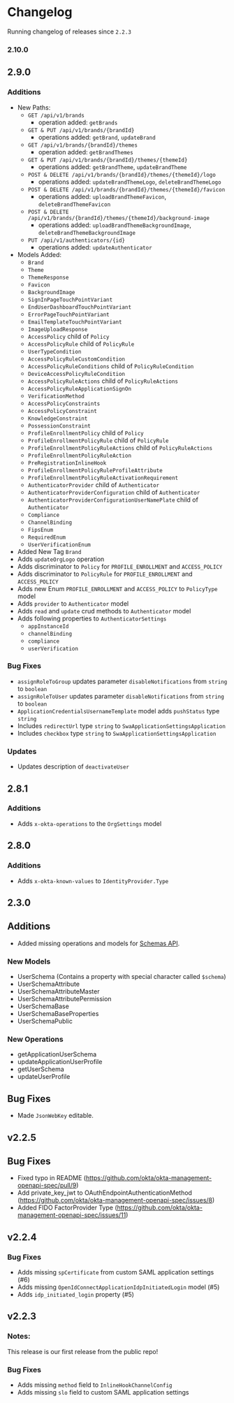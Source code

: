 # Changelog
Running changelog of releases since `2.2.3`

### 2.10.0

## 2.9.0
### Additions
 - New Paths:
    - `GET /api/v1/brands`
        - operation added: `getBrands`
    - `GET & PUT /api/v1/brands/{brandId}`
        - operations added: `getBrand`, `updateBrand`
    - `GET /api/v1/brands/{brandId}/themes`
        - operation added: `getBrandThemes`
    - `GET & PUT /api/v1/brands/{brandId}/themes/{themeId}`
        - operations added: `getBrandTheme`, `updateBrandTheme`
    - `POST & DELETE /api/v1/brands/{brandId}/themes/{themeId}/logo`
        - operations added: `updateBrandThemeLogo`, `deleteBrandThemeLogo`
    - `POST & DELETE /api/v1/brands/{brandId}/themes/{themeId}/favicon`
        - operations added: `uploadBrandThemeFavicon`, `deleteBrandThemeFavicon`
    - `POST & DELETE /api/v1/brands/{brandId}/themes/{themeId}/background-image`
        - operations added: `uploadBrandThemeBackgroundImage`, `deleteBrandThemeBackgroundImage`
    - `PUT /api/v1/authenticators/{id}`
        - operations added: `updateAuthenticator`
 - Models Added:
    - `Brand`
    - `Theme`
    - `ThemeResponse`
    - `Favicon`
    - `BackgroundImage`
    - `SignInPageTouchPointVariant`
    - `EndUserDashboardTouchPointVariant`
    - `ErrorPageTouchPointVariant`
    - `EmailTemplateTouchPointVariant`
    - `ImageUploadResponse`
    - `AccessPolicy` child of `Policy`
    - `AccessPolicyRule` child of `PolicyRule`
    - `UserTypeCondition`
    - `AccessPolicyRuleCustomCondition`
    - `AccessPolicyRuleConditions` child of `PolicyRuleCondition`
    - `DeviceAccessPolicyRuleCondition`
    - `AccessPolicyRuleActions` child of `PolicyRuleActions`
    - `AccessPolicyRuleApplicationSignOn`
    - `VerificationMethod`
    - `AccessPolicyConstraints`
    - `AccessPolicyConstraint`
    - `KnowledgeConstraint`
    - `PossessionConstraint`
    - `ProfileEnrollmentPolicy` child of `Policy`
    - `ProfileEnrollmentPolicyRule` child of `PolicyRule`
    - `ProfileEnrollmentPolicyRuleActions` child of `PolicyRuleActions`
    - `ProfileEnrollmentPolicyRuleAction`
    - `PreRegistrationInlineHook`
    - `ProfileEnrollmentPolicyRuleProfileAttribute`
    - `ProfileEnrollmentPolicyRuleActivationRequirement`
    - `AuthenticatorProvider` child of `Authenticator`
    - `AuthenticatorProviderConfiguration` child of `Authenticator`
    - `AuthenticatorProviderConfigurationUserNamePlate` child of `Authenticator`
    - `Compliance`
    - `ChannelBinding`
    - `FipsEnum`
    - `RequiredEnum`
    - `UserVerificationEnum`
 - Added New Tag `Brand`
 - Adds `updateOrgLogo` operation
 - Adds discriminator to `Policy` for `PROFILE_ENROLLMENT` and `ACCESS_POLICY`
 - Adds discriminator to `PolicyRule` for `PROFILE_ENROLLMENT` and `ACCESS_POLICY`
 - Adds new Enum `PROFILE_ENROLLMENT` and `ACCESS_POLICY` to `PolicyType` model
 - Adds `provider` to `Authenticator` model
 - Adds `read` and `update` crud methods to `Authenticator` model
 - Adds following properties to `AuthenticatorSettings`
    - `appInstanceId`
    - `channelBinding`
    - `compliance`
    - `userVerification`


### Bug Fixes
 - `assignRoleToGroup` updates parameter `disableNotifications` from `string` to `boolean`
 - `assignRoleToUser` updates parameter `disableNotifications` from `string` to `boolean`
 - `ApplicationCredentialsUsernameTemplate` model adds `pushStatus` type `string`
 - Includes `redirectUrl` type `string` to `SwaApplicationSettingsApplication`
 - Includes `checkbox` type `string` to `SwaApplicationSettingsApplication`

### Updates
 - Updates description of `deactivateUser`
## 2.8.1
### Additions
- Adds `x-okta-operations` to the `OrgSettings` model

## 2.8.0

### Additions
- Adds `x-okta-known-values` to `IdentityProvider.Type`

## 2.3.0

## Additions

- Added missing operations and models for [Schemas API](https://developer.okta.com/docs/reference/api/schemas/).

### New Models

- UserSchema (Contains a property with special character called `$schema`)
- UserSchemaAttribute
- UserSchemaAttributeMaster
- UserSchemaAttributePermission
- UserSchemaBase
- UserSchemaBaseProperties
- UserSchemaPublic

### New Operations

- getApplicationUserSchema
- updateApplicationUserProfile
- getUserSchema
- updateUserProfile

## Bug Fixes

- Made `JsonWebKey` editable.

## v2.2.5
## Bug Fixes
- Fixed typo in README (https://github.com/okta/okta-management-openapi-spec/pull/9)
- Add private_key_jwt to OAuthEndpointAuthenticationMethod (https://github.com/okta/okta-management-openapi-spec/issues/8)
- Added FIDO FactorProvider Type (https://github.com/okta/okta-management-openapi-spec/issues/11)

## v2.2.4
### Bug Fixes
- Adds missing `spCertificate` from custom SAML application settings (#6)
- Adds missing `OpenIdConnectApplicationIdpInitiatedLogin` model (#5)
- Adds `idp_initiated_login` property (#5)

## v2.2.3
### Notes:
This release is our first release from the public repo!

### Bug Fixes
- Adds missing `method` field to `InlineHookChannelConfig`
- Adds missing `slo` field to custom SAML application settings
